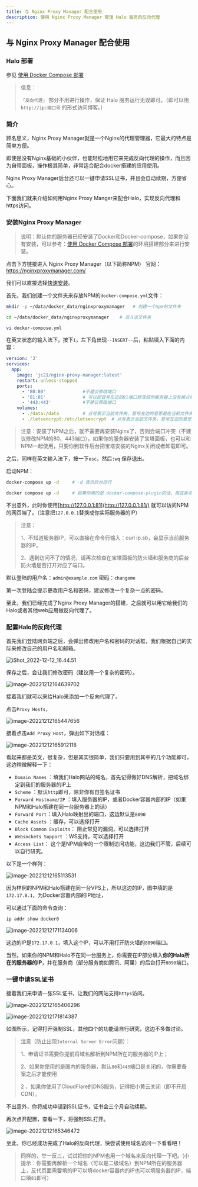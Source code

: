 ```yaml
---
title: 与 Nginx Proxy Manager 配合使用
description: 使用 Nginx Proxy Manager 管理 Halo 服务的反向代理
---
```


## 与 Nginx Proxy Manager 配合使用

### Halo 部署

参见 [使用 Docker Compose 部署](https://docs.halo.run/getting-started/install/docker-compose)

> 信息：
>
> `「反向代理」` 部分不用进行操作，保证 Halo 服务运行无误即可。（即可以用`http://ip:端口号` 的形式访问博客。）


### 简介

顾名思义，Nginx Proxy Manager就是一个Nginx的代理管理器，它最大的特点是简单方便。

即使是没有Nginx基础的小伙伴，也能轻松地用它来完成反向代理的操作，而且因为自带面板，操作极其简单，非常适合配合docker搭建的应用使用。

Nginx Proxy Manager后台还可以一键申请SSL证书，并且会自动续期，方便省心。

下面我们就来介绍如何用Nginx Proxy Manger来配合Halo，实现反向代理和https访问。



### 安装Nginx Proxy Manager

> 说明：默认你的服务器已经安装了Docker和Docker-compose，如果你没有安装，可以参考：[使用 Docker Compose 部署](https://docs.halo.run/getting-started/install/docker-compose)的环境搭建部分来进行安装。



点击下方链接进入 Nginx Proxy Manager（以下简称NPM） 官网：https://nginxproxymanager.com/

我们可以直接选择[快速安装](https://nginxproxymanager.com/guide/#quick-setup)。

首先，我们创建一个文件夹来存放NPM的`docker-compose.yml`文件：

```bash
mkdir -p ~/data/docker_data/nginxproxymanager   # 创建一个npm的文件夹

cd ~/data/docker_data/nginxproxymanager    # 进入该文件夹

vi docker-compose.yml
```

在英文状态的输入法下，按下`i`，左下角出现`--INSERT--`后，粘贴填入下面的内容：

```yaml
version: '3'
services:
  app:
    image: 'jc21/nginx-proxy-manager:latest'
    restart: unless-stopped
    ports:
      - '80:80'              #不建议修改端口
      - '81:81'              # 可以把冒号左边的81端口修改成你服务器上没有被占用的端口
      - '443:443'            #不建议修改端口
    volumes:
      - ./data:/data         # 点号表示当前文件夹，冒号左边的意思是在当前文件夹下创建一个data目录，用于存放数据，如果不存在的话，会自动创建
      - ./letsencrypt:/etc/letsencrypt  # 点号表示当前文件夹，冒号左边的意思是在当前文件夹下创建一个letsencrypt目录，用于存放证书，如果不存在的话，会自动创建
```



> 注意：安装了NPM之后，就不需要再安装Nginx了，否则会端口冲突（不建议修改NPM的80、443端口）。如果你的服务器安装了宝塔面板，也可以和NPM一起使用，只要你到软件后台把宝塔安装的Nginx关闭或者卸载即可。



之后，同样在英文输入法下，按一下`esc`，然后`:wq` 保存退出。



启动NPM：

```bash
docker-compose up -d     # -d 表示后台运行

docker compose up -d     # 如果你用的是 docker-compose-plugin的话，用这条命令
```



不出意外，此时你使用[http://127.0.0.1:81](http://127.0.0.1:81/) 就可以访问NPM的网页端了。（注意把`127.0.0.1`替换成你实际服务器的IP）

> 注意：
>
> 1、不知道服务器IP，可以直接在命令行输入：curl ip.sb，会显示当前服务器的IP。
>
> 2、遇到访问不了的情况，请再次检查在宝塔面板的防火墙和服务商的后台防火墙是否打开对应了端口。



默认登陆的用户名：`admin@example.com` 密码：`changeme`

第一次登陆会提示更改用户名和密码，建议修改一个复杂一点的密码。

至此，我们已经完成了Nginx Proxy Manager的搭建，之后就可以用它给我们的Halo或者其他web应用做反向代理了。



### 配置Halo的反向代理



首先我们登陆网页端之后，会弹出修改用户名和密码的对话框，我们根据自己的实际来修改自己的用户名和邮箱。

![iShot_2022-12-12_16.44.51](https://img.laoda.de/i/2022/12/12/r7qwgr-2.webp)

保存之后，会让我们修改密码（建议用一个复杂的密码）。

![image-20221212164639702](https://img.laoda.de/i/2022/12/12/r88bvl-2.webp)



接着我们就可以来给Halo来添加一个反向代理了。

点击`Proxy Hosts`，



![image-20221212165447656](https://img.laoda.de/i/2022/12/12/rd1a5e-2.webp)



接着点击`Add Proxy Host`，弹出如下对话框：



![image-20221212165912118](https://img.laoda.de/i/2022/12/12/rftexf-2.webp)

看起来都是英文，很复杂，但是其实很简单，我们只要用到其中的几个功能即可，这边稍微解释一下：

- `Domain Names` ：填我们Halo网站的域名，首先记得做好DNS解析，把域名绑定到我们的服务器的IP上
- `Scheme` ：默认`http`即可，除非你有自签名证书
- `Forward Hostname/IP` ：填入服务器的IP，或者Docker容器内部的IP（如果NPM和Halo搭建在同一台服务器上的话）
- `Forward Port`：填入Halo映射出的端口，这边默认是`8090`
- `Cache Assets` ：缓存，可以选择打开
- `Block Common Exploits`： 阻止常见的漏洞，可以选择打开
- `Websockets Support` ：WS支持，可以选择打开
- `Access List`： 这个是NPM自带的一个限制访问功能，这边我们不管，后续可以自行研究。



以下是一个样列：

![image-20221212165113531](https://img.laoda.de/i/2022/12/12/rb22bk-2.webp)

因为样例的NPM和Halo搭建在同一台VPS上，所以这边的IP，图中填的是`172.17.0.1`，为Docker容器内部的IP地址，

可以通过下面的命令查询：

```bash
ip addr show docker0
```



![image-20221212171134006](https://img.laoda.de/i/2022/12/12/sawc56-2.webp)



这边的IP是`172.17.0.1`，填入这个IP，可以不用打开防火墙的`8090`端口。



当然，如果你的NPM和Halo不在同一台服务上，你需要在IP部分填入**你的Halo所在的服务器的IP**，并在服务商（部分服务商如腾讯、阿里）的后台打开`8090`端口。



### 一键申请SSL证书



接着我们来申请一张SSL证书，让我们的网站支持`https`访问。

![image-20221212165406296](https://img.laoda.de/i/2022/12/12/rcskzu-2.webp)



![image-20221212171814387](https://img.laoda.de/i/2022/12/12/sey05n-2.webp)

如图所示，记得打开强制SSL，其他四个的功能请自行研究，这边不多做讨论。

> 注意（防止出现`Internal Server Error`问题）：
>
> 1、申请证书需要你提前将域名解析到NPM所在的服务器的IP上；
>
> 2、如果你使用的是国内的服务器，默认`80`和`443`端口是关闭的，你需要备案之后才能使用
>
> 2 、如果你使用了CloudFlare的DNS服务，记得把小黄云关闭（即不开启CDN）。



不出意外，你将成功申请到SSL证书，证书会三个月自动续期。

再次点开配置，查看一下，将强制SSL打开。

![image-20221212165346472](https://img.laoda.de/i/2022/12/12/rcfn9x-2.webp)



至此，你已经成功完成了Halo的反向代理，快尝试使用域名访问一下看看吧！


> 同样的，举一反三，试试把你的NPM也用一个域名来反向代理一下吧。(小提示：你需要再解析一个域名（可以是二级域名）到NPM所在的服务器上，反代页面需要填的IP可以填docker容器内的IP也可以填服务器的IP，端口填`81`即可）

